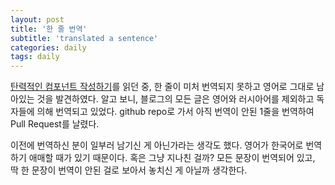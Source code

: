 ```yaml
---
layout: post
title: '한 줄 번역'
subtitle: 'translated a sentence'
categories: daily
tags: daily
---
```


[탄력적인 컴포넌트 작성하기](https://overreacted.io/ko/writing-resilient-components/)를 읽던 중, 한 줄이 미처 번역되지 못하고 영어로 그대로 남아있는 것을 발견하였다. 알고 보니, 블로그의 모든 글은 영어와 러시아어를 제외하고 독자들에 의해 번역되고 있었다. github repo로 가서 아직 번역이 안된 1줄을 번역하여 Pull Request를 날렸다.

이전에 번역하신 분이 일부러 남기신 게 아닌가라는 생각도 했다. 영어가 한국어로 번역하기 애매할 때가 있기 때문이다. 혹은 그냥 지나친 걸까? 모든 문장이 번역되어 있고, 딱 한 문장이 번역이 안된 걸로 보아서 놓치신 게 아닐까 생각한다.
